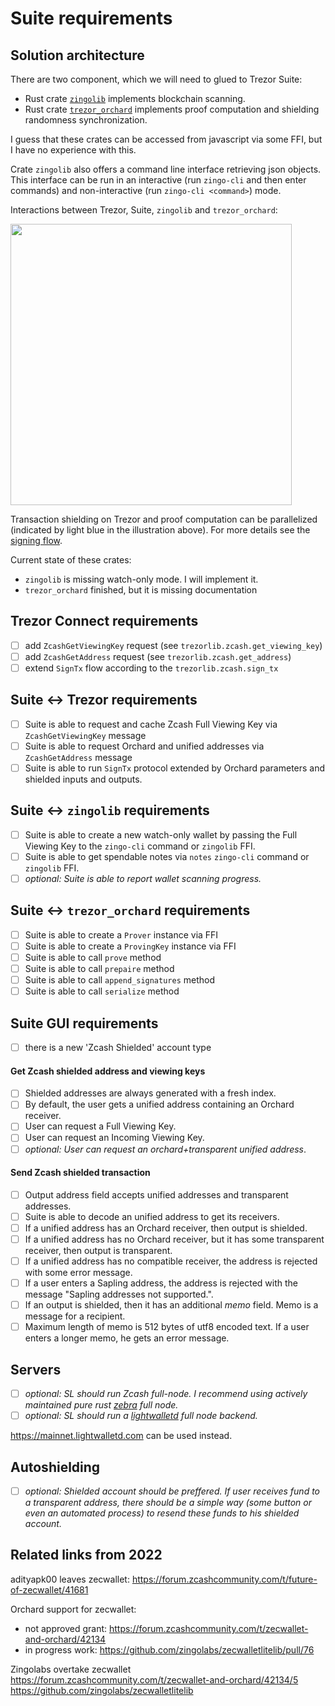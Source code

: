 # Suite requirements

## Solution architecture

There are two component, which we will need to glued to Trezor Suite:
- Rust crate [`zingolib`](https://github.com/zingolabs/zingolib) implements blockchain scanning.
- Rust crate [`trezor_orchard`](https://github.com/jarys/trezor_orchard) implements proof computation and shielding randomness synchronization.

I guess that these crates can be accessed from javascript via some FFI, but I have no experience with this.

Crate `zingolib` also offers a command line interface retrieving json objects. This interface can be run in an interactive (run `zingo-cli` and then enter commands) and non-interactive (run `zingo-cli <command>`) mode.

Interactions between Trezor, Suite, `zingolib` and `trezor_orchard`:

<img src="https://user-images.githubusercontent.com/15908613/210319150-29e9f117-8ac4-44a7-a772-79dae2981ea8.png" alt="" width="450"/>

Transaction shielding on Trezor and proof computation can be parallelized (indicated by light blue in the illustration above). For more details see the [signing flow](https://github.com/jarys/ztrezor/blob/main/doc/implementation.md#sign-transaction-flow).

Current state of these crates:
- `zingolib` is missing watch-only mode. I will implement it.
- `trezor_orchard` finished, but it is missing documentation 

## Trezor Connect requirements

- [ ] add `ZcashGetViewingKey` request (see `trezorlib.zcash.get_viewing_key`)
- [ ] add `ZcashGetAddress` request (see `trezorlib.zcash.get_address`)
- [ ] extend `SignTx` flow according to the `trezorlib.zcash.sign_tx`

## Suite <-> Trezor requirements

- [ ] Suite is able to request and cache Zcash Full Viewing Key via `ZcashGetViewingKey` message
- [ ] Suite is able to request Orchard and unified addresses via `ZcashGetAddress` message
- [ ] Suite is able to run `SignTx` protocol extended by Orchard parameters and shielded inputs and outputs.

## Suite <-> `zingolib` requirements

- [ ] Suite is able to create a new watch-only wallet by passing the Full Viewing Key to the `zingo-cli` command or `zingolib` FFI.
- [ ] Suite is able to get spendable notes via `notes` `zingo-cli` command or `zingolib` FFI.
- [ ] _optional: Suite is able to report wallet scanning progress._

## Suite <-> `trezor_orchard` requirements

- [ ] Suite is able to create a `Prover` instance via FFI
- [ ] Suite is able to create a `ProvingKey` instance via FFI
- [ ] Suite is able to call `prove` method
- [ ] Suite is able to call `prepaire` method
- [ ] Suite is able to call `append_signatures` method
- [ ] Suite is able to call `serialize` method

## Suite GUI requirements

- [ ] there is a new 'Zcash Shielded' account type

#### Get Zcash shielded address and viewing keys

- [ ] Shielded addresses are always generated with a fresh index.
- [ ] By default, the user gets a unified address containing an Orchard receiver.
- [ ] User can request a Full Viewing Key.
- [ ] User can request an Incoming Viewing Key.
- [ ] _optional: User can request an orchard+transparent unified address_.

#### Send Zcash shielded transaction

- [ ] Output address field accepts unified addresses and transparent addresses.
- [ ] Suite is able to decode an unified address to get its receivers.
- [ ] If a unified address has an Orchard receiver, then output is shielded.
- [ ] If a unified address has no Orchard receiver, but it has some transparent receiver, then output is transparent.
- [ ] If a unified address has no compatible receiver, the address is rejected with some error message.
- [ ] If a user enters a Sapling address, the address is rejected with the message "Sapling addresses not supported.".
- [ ] If an output is shielded, then it has an additional _memo_ field. Memo is a message for a recipient.
- [ ] Maximum length of memo is 512 bytes of utf8 encoded text. If a user enters a longer memo, he gets an error message.

## Servers

- [ ] _optional: SL should run Zcash full-node. I recommend using actively maintained pure rust [zebra](https://github.com/ZcashFoundation/zebra) full node._
- [ ] _optional: SL should run a [lightwalletd](https://github.com/zcash/lightwalletd) full node backend._

https://mainnet.lightwalletd.com can be used instead.

## Autoshielding

- [ ] _optional: Shielded account should be preffered. If user receives fund to a transparent address, there should be a simple way (some button or even an automated process) to resend these funds to his shielded account._

## Related links from 2022

adityapk00 leaves zecwallet:
https://forum.zcashcommunity.com/t/future-of-zecwallet/41681

Orchard support for zecwallet:

- not approved grant: https://forum.zcashcommunity.com/t/zecwallet-and-orchard/42134
- in progress work: https://github.com/zingolabs/zecwalletlitelib/pull/76

Zingolabs overtake zecwallet
https://forum.zcashcommunity.com/t/zecwallet-and-orchard/42134/5
https://github.com/zingolabs/zecwalletlitelib
